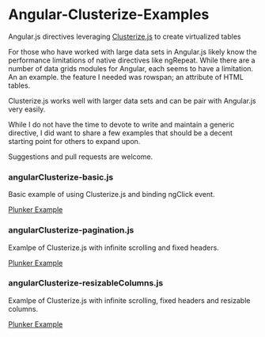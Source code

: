 # Angular-Clusterize-Examples
Angular.js directives leveraging [Clusterize.js](https://github.com/NeXTs/Clusterize.js) to create virtualized tables

For those who have worked with large data sets in Angular.js likely know the performance limitations of native directives like ngRepeat.  While there are a number of data grids modules for Angular, each seems to have a limitation.  An an example. the feature I needed was rowspan; an attribute of HTML tables.  

Clusterize.js works well with larger data sets and can be pair with Angular.js very easily.  

While I do not have the time to devote to write and maintain a generic directive, I did want to share a few examples that should be a decent starting point for others to expand upon.

Suggestions and pull requests are welcome.  

### angularClusterize-basic.js
Basic example of using Clusterize.js and binding ngClick event.

[Plunker Example](http://plnkr.co/edit/vJ3Sz5?p=preview)

### angularClusterize-pagination.js
Examlpe of Clusterize.js with infinite scrolling and fixed headers.

[Plunker Example](http://plnkr.co/edit/JUAhhh?p=preview)

### angularClusterize-resizableColumns.js
Examlpe of Clusterize.js with infinite scrolling, fixed headers and resizable columns.

[Plunker Example](http://plnkr.co/edit/YR2aLG?p=preview)
